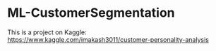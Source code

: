 # ML-CustomerSegmentation

This is a project on Kaggle: https://www.kaggle.com/imakash3011/customer-personality-analysis
